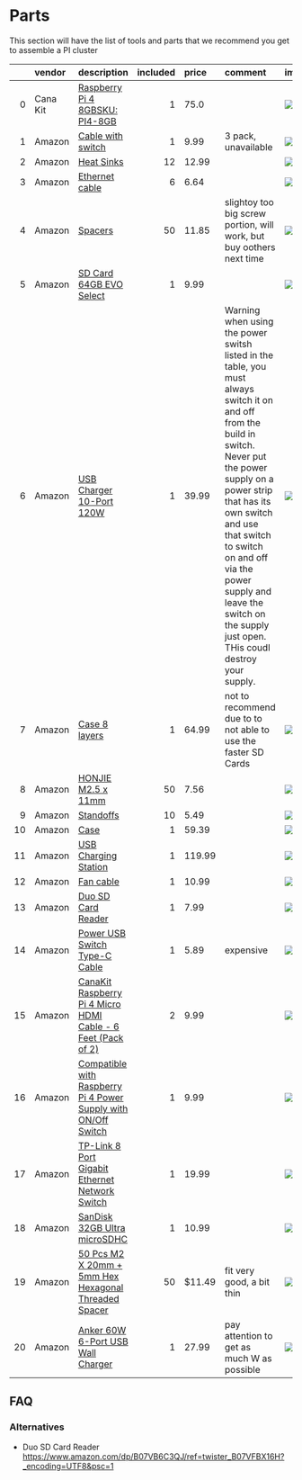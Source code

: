 # Parts

This section will have the list of tools and parts that we recommend you get to assemble a PI cluster

<!-- parts list is generted with bin/parts.py do creat your own parts list first-->

<!--PARTS-->

|    | vendor   | description                                                                                                                                                                                                                                                                                                                                                                                                                                                                                                                   |   included | price   | comment                                                                                                                                                                                                                                                                                                                                 | image                                                                                                                            |
|---:|:---------|:------------------------------------------------------------------------------------------------------------------------------------------------------------------------------------------------------------------------------------------------------------------------------------------------------------------------------------------------------------------------------------------------------------------------------------------------------------------------------------------------------------------------------|-----------:|:--------|:----------------------------------------------------------------------------------------------------------------------------------------------------------------------------------------------------------------------------------------------------------------------------------------------------------------------------------------|:---------------------------------------------------------------------------------------------------------------------------------|
|  0 | Cana Kit | [Raspberry Pi 4 8GBSKU: PI4-8GB](https://www.canakit.com/raspberry-pi-4-8gb.html?defpid=4630)                                                                                                                                                                                                                                                                                                                                                                                                                                 |          1 | 75.0    |                                                                                                                                                                                                                                                                                                                                         | ![](https://images-na.ssl-images-amazon.com/images/I/71XIid%2BfQIL._AC_UL115_.jpg)                                               |
|  1 | Amazon   | [Cable with switch](https://www.amazon.com/VEGET-Raspberry-Switch-Arduino-Devices%EF%BC%883-Pack%EF%BC%89/dp/B07VSC1X2Y/ref=sr_1_38?dchild=1&keywords=raspberry+pi+4+power+switch&s=electronics&sr=1-38)                                                                                                                                                                                                                                                                                                                      |          1 | 9.99    | 3 pack, unavailable                                                                                                                                                                                                                                                                                                                     | ![](https://m.media-amazon.com/images/I/51fGtzImuwL._AC_SS260_.jpg)                                                              |
|  2 | Amazon   | [Heat Sinks](https://www.amazon.com/dp/B082RT8CMS/ref=sspa_dk_detail_1?psc=1&pd_rd_i=B082RT8CMS&pd_rd_w=3exm1&pf_rd_p=7d37a48b-2b1a-4373-8c1a-bdcc5da66be9&pd_rd_wg=X8rdX&pf_rd_r=QJYGCRZD3HBP38TH3VZK&pd_rd_r=52cc97b3-1cf0-4402-ba98-0b7d8d5f8649&spLa=ZW5jcnlwdGVkUXVhbGlmaWVyPUFUNzNXRU1BTFk3OUsmZW5jcnlwdGVkSWQ9QTA1NTE5NzEyME1EUFk4QVAxMTMmZW5jcnlwdGVkQWRJZD1BMDc2NDQ1MDNLTVhaWE5US0xEMUMmd2lkZ2V0TmFtZT1zcF9kZXRhaWwmYWN0aW9uPWNsaWNrUmVkaXJlY3QmZG9Ob3RMb2dDbGljaz10cnVl)                                            |         12 | 12.99   |                                                                                                                                                                                                                                                                                                                                         | ![](https://images-na.ssl-images-amazon.com/images/I/71falXitXBL._AC_UL115_.jpg)                                                 |
|  3 | Amazon   | [Ethernet cable](https://www.amazon.com/Cat-Ethernet-Cable-White-Connectors/dp/B01IQWGRPU/ref=sr_1_3?dchild=1&keywords=network+cable&qid=1604589880&refinements=p_n_feature_keywords_three_browse-bin%3A7070221011&rnid=5462369011&s=pc&sr=1-3)                                                                                                                                                                                                                                                                               |          6 | 6.64    |                                                                                                                                                                                                                                                                                                                                         | ![](https://images-na.ssl-images-amazon.com/images/I/71YTQEXpoKL._AC_UL115_.jpg)                                                 |
|  4 | Amazon   | [Spacers](https://www.amazon.com/Uxcell-a15060200ux0459-Female-Thread-Standoff/dp/B013G1Q300/ref=pd_sbs_328_1/142-4311132-1603634?_encoding=UTF8&pd_rd_i=B013G1Q300&pd_rd_r=a582d19c-1fc3-4f0a-b6cf-3da0968605e3&pd_rd_w=CFQDF&pd_rd_wg=zZcXu&pf_rd_p=ed1e2146-ecfe-435e-b3b5-d79fa072fd58&pf_rd_r=9AS1B4D8FP6WVANPDNJK&psc=1&refRID=9AS1B4D8FP6WVANPDNJK)                                                                                                                                                                    |         50 | 11.85   | slightoy too big screw portion, will work, but buy oothers next time                                                                                                                                                                                                                                                                    | ![](https://m.media-amazon.com/images/I/61SUGyHJ6AL._AC_SS350_.jpg)                                                              |
|  5 | Amazon   | [SD Card 64GB EVO Select](https://www.amazon.com/SAMSUNG-Select-microSDXC-Adapter-MB-ME64HA/dp/B08879MG33/ref=sr_1_2?dchild=1&keywords=sd+cards&qid=1604598396&refinements=p_n_feature_two_browse-bin%3A6518305011%2Cp_89%3APNY%7CSAMSUNG%7CSanDisk&rnid=2528832011&s=pc&sr=1-2)                                                                                                                                                                                                                                              |          1 | 9.99    |                                                                                                                                                                                                                                                                                                                                         | ![](https://images-na.ssl-images-amazon.com/images/I/81T-dh3PhUL._AC_UL115_.jpg)                                                 |
|  6 | Amazon   | [USB Charger 10-Port 120W](https://www.amazon.com/gp/product/B071KBT4ZR/ref=ppx_yo_dt_b_asin_title_o03_s00?ie=UTF8&psc=1)                                                                                                                                                                                                                                                                                                                                                                                                     |          1 | 39.99   | Warning when using the power switsh listed in the table, you must always switch it on and off from the build in switch. Never put the power supply on a power strip that has its own switch and use that switch to switch on and off via the power supply and leave the switch on the supply just open. THis coudl destroy your supply. | ![](https://images-na.ssl-images-amazon.com/images/I/61tZznbrI4L._AC_UL115_.jpg)                                                 |
|  7 | Amazon   | [Case 8 layers](https://www.amazon.com/GeeekPi-Raspberry-Cluster-Stackable-4-Layers/dp/B085XSPV7G/ref=sr_1_6?dchild=1&keywords=raspberry%2Bpi%2Bcluster%2Bcase%2Bwith%2Bvan&qid=1608317526&sr=8-6&th=1)                                                                                                                                                                                                                                                                                                                       |          1 | 64.99   | not to recommend due to to not able to use the faster SD Cards                                                                                                                                                                                                                                                                          | ![](https://images-na.ssl-images-amazon.com/images/I/61m-TB3%2BdpL._AC_UL115_.jpg)                                               |
|  8 | Amazon   | [HONJIE M2.5 x 11mm](https://www.amazon.com/gp/product/B0824G9YGN/ref=ppx_yo_dt_b_asin_title_o03_s00?ie=UTF8&psc=1)                                                                                                                                                                                                                                                                                                                                                                                                           |         50 | 7.56    |                                                                                                                                                                                                                                                                                                                                         | ![](https://images-na.ssl-images-amazon.com/images/I/61g-4kBBomL._AC_UL115_.jpg)                                                 |
|  9 | Amazon   | [Standoffs](https://www.amazon.com/gp/product/B0721SP83Q/ref=ppx_yo_dt_b_asin_title_o02_s00?ie=UTF8&psc=1)                                                                                                                                                                                                                                                                                                                                                                                                                    |         10 | 5.49    |                                                                                                                                                                                                                                                                                                                                         | ![](https://images-na.ssl-images-amazon.com/images/I/41OuQXxXErL._AC_.jpg)                                                       |
| 10 | Amazon   | [Case](https://www.amazon.com/dp/B08KDHQKYL/?coliid=IS4WAW93LHZEX&colid=19DQ1O5T0I53M&psc=1&ref_=lv_ov_lig_dp_it)                                                                                                                                                                                                                                                                                                                                                                                                             |          1 | 59.39   |                                                                                                                                                                                                                                                                                                                                         | ![](https://m.media-amazon.com/images/S/aplus-media/sc/61d034b4-4779-44a1-b611-ffcdb494dbea.__CR0,0,150,300_PT0_SX150_V1___.jpg) |
| 11 | Amazon   | [USB Charging Station](https://www.amazon.com/G-daimler-Charging-Intelligent-Protection-organizer/dp/B077VGZBVS/ref=sr_1_2?dchild=1&keywords=60+port+usb+charger&qid=1608319889&s=electronics&sr=1-2)                                                                                                                                                                                                                                                                                                                         |          1 | 119.99  |                                                                                                                                                                                                                                                                                                                                         | ![](https://m.media-amazon.com/images/I/71eh7WFgpgL._AC_SS350_.jpg)                                                              |
| 12 | Amazon   | [Fan cable](https://www.amazon.com/CRJ-Voltage-Step-Up-Sleeved-Adapter/dp/B07QFG6LFR)                                                                                                                                                                                                                                                                                                                                                                                                                                         |          1 | 10.99   |                                                                                                                                                                                                                                                                                                                                         | ![](https://images-na.ssl-images-amazon.com/images/I/81T3AgBahML._AC_UL115_.jpg)                                                 |
| 13 | Amazon   | [Duo SD Card Reader](https://www.amazon.com/dp/B07VB6C3QJ/ref=twister_B07VFBX16H?_encoding=UTF8&psc=1)                                                                                                                                                                                                                                                                                                                                                                                                                        |          1 | 7.99    |                                                                                                                                                                                                                                                                                                                                         | ![](https://images-na.ssl-images-amazon.com/images/I/51EWYgXoZ8L._AC_UL115_.jpg)                                                 |
| 14 | Amazon   | [Power USB Switch Type-C Cable](https://www.amazon.com/VEGET-Raspberry-Switch-Type-C-Devices%EF%BC%881-Pack%EF%BC%89/dp/B07VLW8Q6T/ref=sr_1_8?keywords=usb+to+usbc+power+cable+pi&qid=1579099507&s=electronics&sr=1-8)                                                                                                                                                                                                                                                                                                        |          1 | 5.89    | expensive                                                                                                                                                                                                                                                                                                                               | ![](https://images-na.ssl-images-amazon.com/images/I/51fGtzImuwL._AC_UL115_.jpg)                                                 |
| 15 | Amazon   | [CanaKit Raspberry Pi 4 Micro HDMI Cable - 6 Feet (Pack of 2)](https://www.amazon.com/CanaKit-Raspberry-Micro-HDMI-Cable/dp/B07TTKD38N/ref=sr_1_1?dchild=1&keywords=CanaKit+Premium+Raspberry+Pi+4+Micro+HDMI+Cable+-+6+Feet&qid=1613164997&s=instant-video&sr=1-1)                                                                                                                                                                                                                                                           |          2 | 9.99    |                                                                                                                                                                                                                                                                                                                                         | ![](https://images-na.ssl-images-amazon.com/images/I/51yE14NxDLL._AC_UL115_.jpg)                                                 |
| 16 | Amazon   | [Compatible with Raspberry Pi 4 Power Supply with ON/Off Switch](https://www.amazon.com/Smraza-Compatible-Raspberry-Charger-Rotation/dp/B07VFDYNL4/ref=sr_1_4?crid=1T9Q9UVNFZJXU&keywords=raspberry+4+power+supply&qid=1579099146&s=electronics&sprefix=raspberry+4+%2Celectronics%2C148&sr=1-4)                                                                                                                                                                                                                              |          1 | 9.99    |                                                                                                                                                                                                                                                                                                                                         | ![](https://images-na.ssl-images-amazon.com/images/I/71Hr5njQjoL._AC_UL115_.jpg)                                                 |
| 17 | Amazon   | [TP-Link 8 Port Gigabit Ethernet Network Switch](https://www.amazon.com/Ethernet-Splitter-Optimization-Unmanaged-TL-SG108/dp/B00A121WN6/ref=sxin_0_ac_d_pm?ac_md=1-0-VW5kZXIgJDI1-ac_d_pm&crid=24HQ4WYMS87EK&cv_ct_cx=network+switch+8+port+gigabit&keywords=network+switch+8+port+gigabit&pd_rd_i=B00A121WN6&pd_rd_r=ca9eca7c-5023-40a5-96de-63e0d33307ec&pd_rd_w=7KFIO&pd_rd_wg=Me9bz&pf_rd_p=ef07af27-e48f-451d-ab63-8b6b216a0bc3&pf_rd_r=9TJZ9PHMZF52FTYN9PNX&psc=1&qid=1579098368&sprefix=network+switch%5C%2Caps%2C150) |          1 | 19.99   |                                                                                                                                                                                                                                                                                                                                         | ![](https://images-na.ssl-images-amazon.com/images/I/71%2BbqPCPpIL._AC_UL115_.jpg)                                               |
| 18 | Amazon   | [SanDisk 32GB Ultra microSDHC](https://www.amazon.com/SanDisk-Ultra-microSDXC-Memory-Adapter/dp/B073JWXGNT/ref=sr_1_4?keywords=32+GB+sd+card&qid=1579096243&sr=8-4)                                                                                                                                                                                                                                                                                                                                                           |          1 | 10.99   |                                                                                                                                                                                                                                                                                                                                         | ![](https://images-na.ssl-images-amazon.com/images/I/61wtfkbzUIL._AC_UL115_.jpg)                                                 |
| 19 | Amazon   | [50 Pcs M2 X 20mm + 5mm Hex Hexagonal Threaded Spacer](https://www.amazon.com/20mm-Hexagonal-Threaded-Spacer-Support/dp/B00FH8AB8Q/ref=sr_1_1?dchild=1&keywords=50pcs+m2+x+20mm+%2B+5mm+hex+hexagonal+threaded&qid=1613164621&s=instant-video&sr=1-1)                                                                                                                                                                                                                                                                         |         50 | $11.49  | fit very good, a bit thin                                                                                                                                                                                                                                                                                                               | ![](https://images-na.ssl-images-amazon.com/images/I/51MfVTSrZWL._AC_SL1100_.jpg)                                                |
| 20 | Amazon   | [Anker 60W 6-Port USB Wall Charger](https://www.amazon.com/Anker-6-Port-Charger-PowerPort-iPhone/dp/B00P933OJC)                                                                                                                                                                                                                                                                                                                                                                                                               |          1 | 27.99   | pay attention to get as much W as possible                                                                                                                                                                                                                                                                                              | ![](https://images-na.ssl-images-amazon.com/images/I/517ZyDrAvzL._AC_UL115_.jpg)                                                 |

<!--PARTS-->






## FAQ

### Alternatives

* Duo SD Card Reader <https://www.amazon.com/dp/B07VB6C3QJ/ref=twister_B07VFBX16H?_encoding=UTF8&psc=1>
